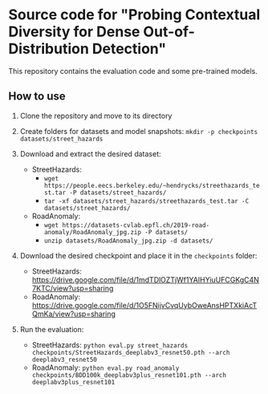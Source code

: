 # Source code for "Probing Contextual Diversity for Dense Out-of-Distribution Detection"
This repository contains the evaluation code and some pre-trained models.

## How to use
1. Clone the repository and move to its directory

2. Create folders for datasets and model snapshots:
`mkdir -p checkpoints datasets/street_hazards`

3. Download and extract the desired dataset:
    * StreetHazards:
        * `wget https://people.eecs.berkeley.edu/~hendrycks/streethazards_test.tar -P datasets/street_hazards/`
        * `tar -xf datasets/street_hazards/streethazards_test.tar -C datasets/street_hazards/`
    * RoadAnomaly: 
        * `wget https://datasets-cvlab.epfl.ch/2019-road-anomaly/RoadAnomaly_jpg.zip -P datasets/`
        * `unzip datasets/RoadAnomaly_jpg.zip -d datasets/`

4. Download the desired checkpoint and place it in the `checkpoints` folder:
    * StreetHazards: https://drive.google.com/file/d/1mdTDlOZTjWf1YAIHYiuUFCGKgC4N7KTC/view?usp=sharing
    * RoadAnomaly: https://drive.google.com/file/d/1O5FNijvCvqUybOweAnsHPTXkiAcTQmKa/view?usp=sharing

5. Run the evaluation:
    * StreetHazards: `python eval.py street_hazards checkpoints/StreetHazards_deeplabv3_resnet50.pth --arch deeplabv3_resnet50`
    * RoadAnomaly: `python eval.py road_anomaly checkpoints/BDD100k_deeplabv3plus_resnet101.pth --arch deeplabv3plus_resnet101`
    